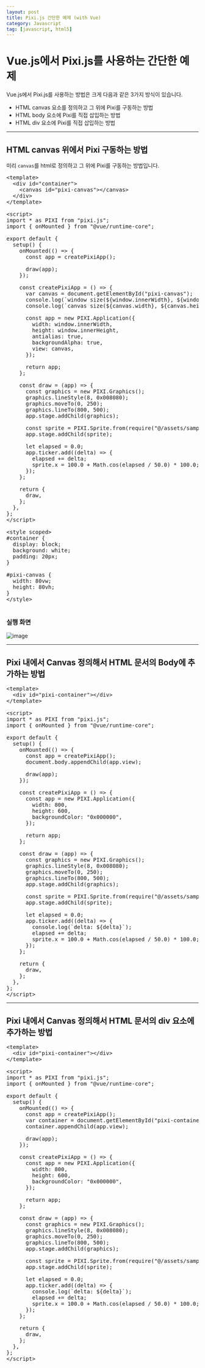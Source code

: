 ```yaml
---
layout: post
title: Pixi.js 간단한 예제 (with Vue)
category: Javascript
tag: [javascript, html5]
---
```

# Vue.js에서 Pixi.js를 사용하는 간단한 예제

Vue.js에서 Pixi.js를 사용하는 방법은 크게 다음과 같은 3가지 방식이 있습니다.

* HTML canvas 요소를 정의하고 그 위에 Pixi를 구동하는 방법
* HTML body 요소에 Pixi를 직접 삽입하는 방법
* HTML div 요소에 Pixi를 직접 삽입하는 방법

<hr>

## HTML canvas 위에서 Pixi 구동하는 방법

미리 `canvas`를 html로 정의하고 그 위에 Pixi를 구동하는 방법입니다.

<pre class="prettyprint">
&lt;template&gt;
  &lt;div id="container"&gt;
    &lt;canvas id="pixi-canvas"&gt;&lt;/canvas&gt;
  &lt;/div&gt;
&lt;/template&gt;

&lt;script&gt;
import * as PIXI from "pixi.js";
import { onMounted } from "@vue/runtime-core";

export default {
  setup() {
    onMounted(() => {
      const app = createPixiApp();

      draw(app);
    });

    const createPixiApp = () => {
      var canvas = document.getElementById("pixi-canvas");
      console.log(`window size(${window.innerWidth}, ${window.innerHeight})`);
      console.log(`canvas size(${canvas.width}, ${canvas.height})`);

      const app = new PIXI.Application({
        width: window.innerWidth,
        height: window.innerHeight,
        antialias: true,
        backgroundAlpha: true,
        view: canvas,
      });

      return app;
    };

    const draw = (app) => {
      const graphics = new PIXI.Graphics();
      graphics.lineStyle(8, 0x008080);
      graphics.moveTo(0, 250);
      graphics.lineTo(800, 500);
      app.stage.addChild(graphics);

      const sprite = PIXI.Sprite.from(require("@/assets/sample.png"));
      app.stage.addChild(sprite);

      let elapsed = 0.0;
      app.ticker.add((delta) => {
        elapsed += delta;
        sprite.x = 100.0 + Math.cos(elapsed / 50.0) * 100.0;
      });
    };

    return {
      draw,
    };
  },
};
&lt;/script&gt;

&lt;style scoped&gt;
#container {
  display: block;
  background: white;
  padding: 20px;
}

#pixi-canvas {
  width: 80vw;
  height: 80vh;
}
&lt;/style&gt;

</pre>

### 실행 화면

![image](/assets/javascript/001.png)

<hr>

## Pixi 내에서 Canvas 정의해서 HTML 문서의 Body에 추가하는 방법

<pre class="prettyprint">
&lt;template&gt;
  &lt;div id="pixi-container"&gt;&lt;/div&gt;
&lt;/template&gt;

&lt;script&gt;
import * as PIXI from "pixi.js";
import { onMounted } from "@vue/runtime-core";

export default {
  setup() {
    onMounted(() => {
      const app = createPixiApp();
      document.body.appendChild(app.view);

      draw(app);
    });

    const createPixiApp = () => {
      const app = new PIXI.Application({
        width: 800,
        height: 600,
        backgroundColor: "0x000000",
      });

      return app;
    };

    const draw = (app) => {
      const graphics = new PIXI.Graphics();
      graphics.lineStyle(8, 0x008080);
      graphics.moveTo(0, 250);
      graphics.lineTo(800, 500);
      app.stage.addChild(graphics);

      const sprite = PIXI.Sprite.from(require("@/assets/sample.png"));
      app.stage.addChild(sprite);

      let elapsed = 0.0;
      app.ticker.add((delta) => {
        console.log(`delta: ${delta}`);
        elapsed += delta;
        sprite.x = 100.0 + Math.cos(elapsed / 50.0) * 100.0;
      });
    };

    return {
      draw,
    };
  },
};
&lt;/script&gt;
</pre>

<hr>

## Pixi 내에서 Canvas 정의해서 HTML 문서의 div 요소에 추가하는 방법

<pre class="prettyprint">
&lt;template&gt;
  &lt;div id="pixi-container"&gt;&lt;/div&gt;
&lt;/template&gt;

&lt;script&gt;
import * as PIXI from "pixi.js";
import { onMounted } from "@vue/runtime-core";

export default {
  setup() {
    onMounted(() => {
      const app = createPixiApp();
      var container = document.getElementById("pixi-container");
      container.appendChild(app.view);

      draw(app);
    });

    const createPixiApp = () => {
      const app = new PIXI.Application({
        width: 800,
        height: 600,
        backgroundColor: "0x000000",
      });

      return app;
    };

    const draw = (app) => {
      const graphics = new PIXI.Graphics();
      graphics.lineStyle(8, 0x008080);
      graphics.moveTo(0, 250);
      graphics.lineTo(800, 500);
      app.stage.addChild(graphics);

      const sprite = PIXI.Sprite.from(require("@/assets/sample.png"));
      app.stage.addChild(sprite);

      let elapsed = 0.0;
      app.ticker.add((delta) => {
        console.log(`delta: ${delta}`);
        elapsed += delta;
        sprite.x = 100.0 + Math.cos(elapsed / 50.0) * 100.0;
      });
    };

    return {
      draw,
    };
  },
};
&lt;/script&gt;
</pre>